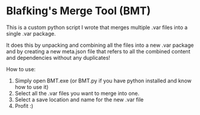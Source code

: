 # Blafking's Merge Tool (BMT)

This is a custom python script I wrote that merges multiple .var files into a single .var package.

It does this by unpacking and combining all the files into a new .var package and by creating a new meta.json file that refers to all the combined content and dependencies without any duplicates!


How to use:
1. Simply open BMT.exe (or BMT.py if you have python installed and know how to use it)
2. Select all the .var files you want to merge into one.
3. Select a save location and name for the new .var file
4. Profit :)
